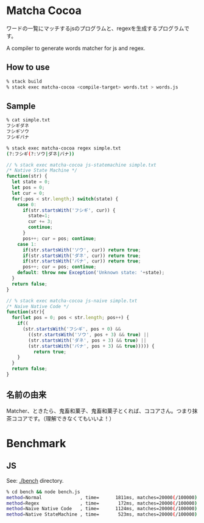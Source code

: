 # Matcha Cocoa

ワードの一覧にマッチするjsのプログラムと、regexを生成するプログラムです。

A compiler to generate words matcher for js and regex.

## How to use
```sh
% stack build
% stack exec matcha-cocoa <compile-target> words.txt > words.js
```

## Sample

```sh
% cat simple.txt
フシギダネ
フシギソウ
フシギバナ
```

```sh
% stack exec matcha-cocoa regex simple.txt
(?:フシギ(?:ソウ|ダネ|バナ))
```

```js
// % stack exec matcha-cocoa js-statemachine simple.txt
/* Native State Machine */
function(str) {
  let state = 0;
  let pos = 0;
  let cur = 0;
  for(;pos < str.length;) switch(state) {
    case 0:
      if(str.startsWith('フシギ', cur)) {
        state=1;
        cur += 3;
        continue;
      }
      pos++; cur = pos; continue;
    case 1:
      if(str.startsWith('ソウ', cur)) return true;
      if(str.startsWith('ダネ', cur)) return true;
      if(str.startsWith('バナ', cur)) return true;
      pos++; cur = pos; continue;
    default: throw new Exception('Unknown state: '+state);
  }
  return false;
}
```

```js
// % stack exec matcha-cocoa js-naive simple.txt
/* Naive Native Code */
function(str){
  for(let pos = 0; pos < str.length; pos++) {
    if((
      (str.startsWith('フシギ', pos + 0) &&
        ((str.startsWith('ソウ', pos + 3) && true) ||
        (str.startsWith('ダネ', pos + 3) && true) ||
        (str.startsWith('バナ', pos + 3) && true))))) {
          return true;
    }
  }
  return false;
}
```

## 名前の由来

Matcher、ときたら、鬼畜和菓子、鬼畜和菓子とくれば、ココアさん。つまり抹茶ココアです。（理解できなくてもいいよ！）

# Benchmark

## JS

See: [./bench](./bench) directory.

```sh
% cd bench && node bench.js
method=Normal              , time=      1811ms, matches=20000(/100000)
method=Regex               , time=       172ms, matches=20000(/100000)
method=Naive Native Code   , time=      1124ms, matches=20000(/100000)
method=Native StateMachine , time=       523ms, matches=20000(/100000)
```